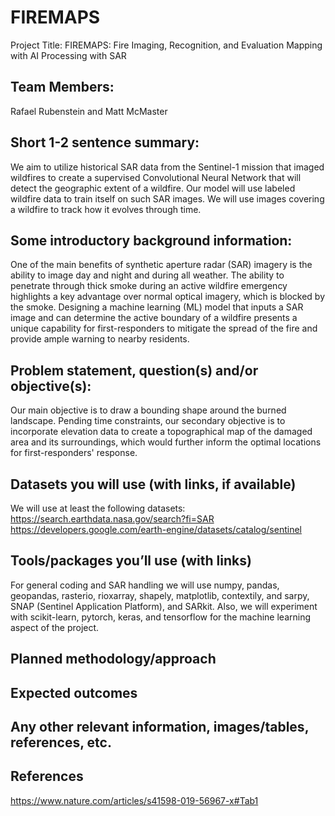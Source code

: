 # FIREMAPS
Project Title:
FIREMAPS: Fire Imaging, Recognition, and Evaluation Mapping with AI Processing with SAR 

## Team Members:
Rafael Rubenstein and Matt McMaster

## Short 1-2 sentence summary:

We aim to utilize historical SAR data from the Sentinel-1 mission that imaged wildfires to create a supervised Convolutional Neural Network that will detect the geographic extent of a wildfire. Our model will use labeled wildfire data to train itself on such SAR images. We will use images covering a wildfire to track how it evolves through time. 

## Some introductory background information:

One of the main benefits of synthetic aperture radar (SAR) imagery is the ability to image day and night and during all weather. The ability to penetrate through thick smoke during an active wildfire emergency highlights a key advantage over normal optical imagery, which is blocked by the smoke. Designing a machine learning (ML) model that inputs a SAR image and can determine the active boundary of a wildfire presents a unique capability for first-responders to mitigate the spread of the fire and provide ample warning to nearby residents. 

## Problem statement, question(s) and/or objective(s):

Our main objective is to draw a bounding shape around the burned landscape. Pending time constraints, our secondary objective is to incorporate elevation data to create a topographical map of the damaged area and its surroundings, which would further inform the optimal locations for first-responders' response.

## Datasets you will use (with links, if available)

We will use at least the following datasets:
https://search.earthdata.nasa.gov/search?fi=SAR
https://developers.google.com/earth-engine/datasets/catalog/sentinel

## Tools/packages you’ll use (with links)

For general coding and SAR handling we will use numpy, pandas, geopandas, rasterio, rioxarray, shapely, matplotlib, contextily, and sarpy, SNAP (Sentinel Application Platform)​​, and SARkit. Also, we will experiment with scikit-learn, pytorch, keras, and tensorflow for the machine learning aspect of the project.


## Planned methodology/approach

## Expected outcomes

## Any other relevant information, images/tables, references, etc.

## References

https://www.nature.com/articles/s41598-019-56967-x#Tab1

